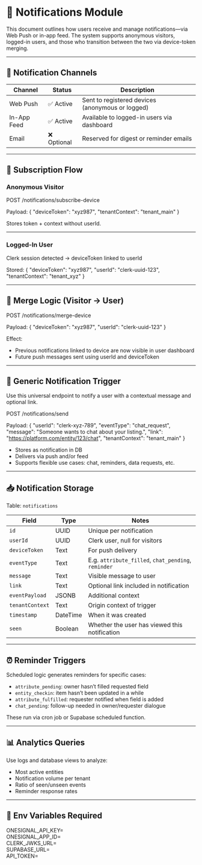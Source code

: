 # 📣 Notifications Module

This document outlines how users receive and manage notifications—via Web Push or in-app feed. The system supports anonymous visitors, logged-in users, and those who transition between the two via device-token merging.

---

## 🔔 Notification Channels

| Channel     | Status      | Description                                       |
|-------------|-------------|--------------------------------------------------|
| Web Push    | ✅ Active    | Sent to registered devices (anonymous or logged) |
| In-App Feed | ✅ Active    | Available to logged-in users via dashboard       |
| Email       | ❌ Optional  | Reserved for digest or reminder emails           |

---

## 📩 Subscription Flow

### Anonymous Visitor

POST /notifications/subscribe-device

Payload:
{
  "deviceToken": "xyz987",
  "tenantContext": "tenant_main"
}

Stores token + context without userId.

---

### Logged-In User

Clerk session detected → deviceToken linked to userId

Stored:
{
  "deviceToken": "xyz987",
  "userId": "clerk-uuid-123",
  "tenantContext": "tenant_xyz"
}

---

## 🔄 Merge Logic (Visitor → User)

POST /notifications/merge-device

Payload:
{
  "deviceToken": "xyz987",
  "userId": "clerk-uuid-123"
}

Effect:
- Previous notifications linked to device are now visible in user dashboard
- Future push messages sent using userId and deviceToken

---

## 📣 Generic Notification Trigger

Use this universal endpoint to notify a user with a contextual message and optional link.

POST /notifications/send

Payload:
{
  "userId": "clerk-xyz-789",
  "eventType": "chat_request",
  "message": "Someone wants to chat about your listing.",
  "link": "https://platform.com/entity/123/chat",
  "tenantContext": "tenant_main"
}

- Stores as notification in DB
- Delivers via push and/or feed
- Supports flexible use cases: chat, reminders, data requests, etc.

---

## 📥 Notification Storage

Table: `notifications`

| Field          | Type     | Notes                                           |
|----------------|----------|-------------------------------------------------|
| `id`           | UUID     | Unique per notification                         |
| `userId`       | UUID     | Clerk user, null for visitors                   |
| `deviceToken`  | Text     | For push delivery                               |
| `eventType`    | Text     | E.g. `attribute_filled`, `chat_pending`, `reminder` |
| `message`      | Text     | Visible message to user                         |
| `link`         | Text     | Optional link included in notification          |
| `eventPayload` | JSONB    | Additional context                              |
| `tenantContext`| Text     | Origin context of trigger                       |
| `timestamp`    | DateTime | When it was created                             |
| `seen`         | Boolean  | Whether the user has viewed this notification   |

---

## ⏰ Reminder Triggers

Scheduled logic generates reminders for specific cases:

- `attribute_pending`: owner hasn’t filled requested field
- `entity_checkin`: item hasn’t been updated in a while
- `attribute_fulfilled`: requester notified when field is added
- `chat_pending`: follow-up needed in owner/requester dialogue

These run via cron job or Supabase scheduled function.

---

## 📊 Analytics Queries

Use logs and database views to analyze:

- Most active entities
- Notification volume per tenant
- Ratio of seen/unseen events
- Reminder response rates

---

## 🧙 Env Variables Required

ONESIGNAL_API_KEY=  
ONESIGNAL_APP_ID=  
CLERK_JWKS_URL=  
SUPABASE_URL=  
API_TOKEN=

